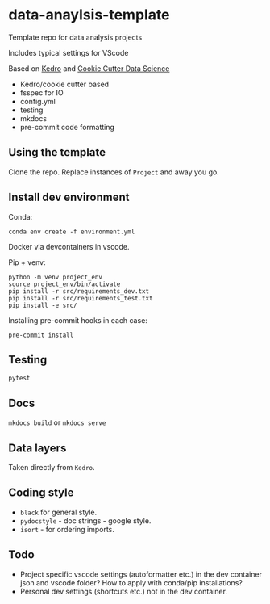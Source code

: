 # data-anaylsis-template
Template repo for data analysis projects

Includes typical settings for VScode


Based on [Kedro](https://github.com/quantumblacklabs/kedro) and [Cookie Cutter Data Science](https://github.com/drivendata/cookiecutter-data-science/)

*   Kedro/cookie cutter based
*   fsspec for IO
*   config.yml
*   testing
*   mkdocs
*   pre-commit code formatting

## Using the template
Clone the repo.
Replace instances of `Project` and away you go.

## Install dev environment
Conda:
```
conda env create -f environment.yml
```

Docker via devcontainers in vscode.

Pip + venv:
```
python -m venv project_env
source project_env/bin/activate
pip install -r src/requirements_dev.txt
pip install -r src/requirements_test.txt
pip install -e src/
```

Installing pre-commit hooks in each case:
```
pre-commit install
```

## Testing
```
pytest
```

## Docs
`mkdocs build` or `mkdocs serve`

## Data layers
Taken directly from `Kedro`.

## Coding style
*   `black` for general style.
*   `pydocstyle` - doc strings - google style.
*   `isort` - for ordering imports.

## Todo
*   Project specific vscode settings (autoformatter etc.) in the dev container json and vscode folder? How to apply with conda/pip installations?
*   Personal dev settings (shortcuts etc.) not in the dev container.
